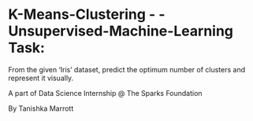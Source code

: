 # K-Means-Clustering - -Unsupervised-Machine-Learning Task: 

From the given ‘Iris’ dataset, predict the optimum number of clusters and represent it visually.

A part of Data Science Internship @ The Sparks Foundation

By Tanishka Marrott
